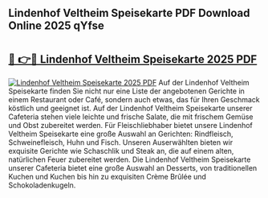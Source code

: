 ## Lindenhof Veltheim Speisekarte PDF Download Online 2025 qYfse

# <h2><a href="http://gccxnvj.nevu.top/?p=Lindenhof+Veltheim+Speisekarte">🔗 👉🔴 Lindenhof Veltheim Speisekarte 2025 PDF</a></h2>

[![Lindenhof Veltheim Speisekarte 2025 PDF](https://i.imgur.com/dBaPXMq.png)](http://gccxnvj.nevu.top/?p=Lindenhof+Veltheim+Speisekarte)
Auf der Lindenhof Veltheim Speisekarte finden Sie nicht nur eine Liste der angebotenen Gerichte in einem Restaurant oder Café, sondern auch etwas, das für Ihren Geschmack köstlich und geeignet ist. Auf der Lindenhof Veltheim Speisekarte unserer Cafeteria stehen viele leichte und frische Salate, die mit frischem Gemüse und Obst zubereitet werden. Für Fleischliebhaber bietet unsere Lindenhof Veltheim Speisekarte eine große Auswahl an Gerichten: Rindfleisch, Schweinefleisch, Huhn und Fisch. Unseren Auserwählten bieten wir exquisite Gerichte wie Schaschlik und Steak an, die auf einem alten, natürlichen Feuer zubereitet werden. Die Lindenhof Veltheim Speisekarte unserer Cafeteria bietet eine große Auswahl an Desserts, von traditionellen Kuchen und Kuchen bis hin zu exquisiten Crème Brûlée und Schokoladenkugeln.
